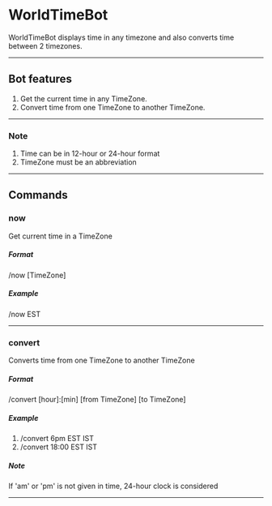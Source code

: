 # WorldTimeBot

WorldTimeBot displays time in any timezone and also converts time between 2 timezones.

-----------------------------------------------------------------------

## Bot features

1. Get the current time in any TimeZone.
2. Convert time from one TimeZone to another TimeZone.

-----------------------------------------------------------------------

### Note
1. Time can be in 12-hour or 24-hour format 
2. TimeZone must be an abbreviation

-----------------------------------------------------------------------

## Commands

### **now**
Get current time in a TimeZone
##### Format
/now [TimeZone]
##### Example
/now EST

--------------------------------------

### **convert**
Converts time from one TimeZone to another TimeZone
##### Format
/convert [hour]:[min] [from TimeZone] [to TimeZone]
##### Example
1. /convert 6pm EST IST 
2. /convert 18:00 EST IST
##### Note
If 'am' or 'pm' is not given in time, 24-hour clock is considered

--------------------------------------
